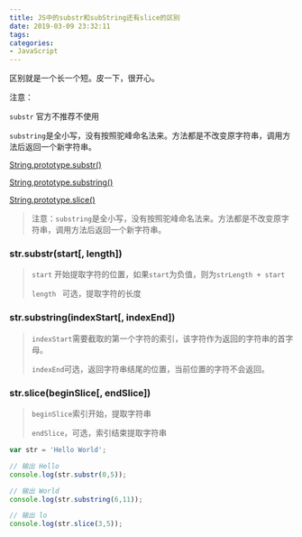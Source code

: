 ```yaml
---
title: JS中的substr和subString还有slice的区别
date: 2019-03-09 23:32:11
tags:
categories:
- JavaScript
---
```


区别就是一个长一个短。皮一下，很开心。

注意：

`substr` 官方不推荐不使用

`substring`是全小写，没有按照驼峰命名法来。方法都是不改变原字符串，调用方法后返回一个新字符串。



<!--more-->

[String.prototype.substr()](https://developer.mozilla.org/zh-CN/docs/Web/JavaScript/Reference/Global_Objects/String/substr)

[String,prototype.substring()](https://developer.mozilla.org/zh-CN/docs/Web/JavaScript/Reference/Global_Objects/String/substring)

[String.prototype.slice()](https://developer.mozilla.org/zh-CN/docs/Web/JavaScript/Reference/Global_Objects/String/slice)

> 注意：`substring`是全小写，没有按照驼峰命名法来。方法都是不改变原字符串，调用方法后返回一个新字符串。

### str.substr(start[, length])

> `start` 开始提取字符的位置，如果`start`为负值，则为`strLength + start`
>
> `length ` 可选，提取字符的长度



### str.substring(indexStart[, indexEnd])

> `indexStart`需要截取的第一个字符的索引，该字符作为返回的字符串的首字母。
>
> `indexEnd`可选，返回字符串结尾的位置，当前位置的字符不会返回。



### str.slice(beginSlice[, endSlice])

> `beginSlice`索引开始，提取字符串
>
> `endSlice`，可选，索引结束提取字符串

```js
var str = 'Hello World';

// 输出 Hello
console.log(str.substr(0,5));

// 输出 World
console.log(str.substring(6,11));

// 输出 lo
console.log(str.slice(3,5));
```